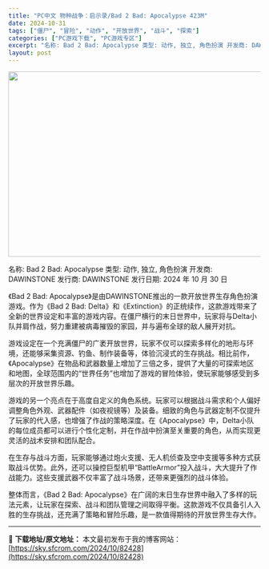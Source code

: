 ```yaml
---
title: "PC中文 物种战争：启示录/Bad 2 Bad: Apocalypse 423M"
date: 2024-10-31
tags: ["僵尸", "冒险", "动作", "开放世界", "战斗", "探索"]
categories: ["PC游戏下载", "PC游戏专区"]
excerpt: "名称: Bad 2 Bad: Apocalypse 类型: 动作, 独立, 角色扮演 开发商: DAWINSTONE 发行商: DAWINSTONE 发行日期: 2024 年 10 月 30 日 《Bad 2 Bad: Apocalypse》是由DAWINSTONE推出的一款开放世界生存角色扮演游戏&hellip;"
layout: post
---
```


<img class="aligncenter size-full wp-image-82429" src="https://sky.sfcrom.com/wp-content/uploads/2024/10/2024103103410354.webp" alt="" width="660" height="370" />

名称: Bad 2 Bad: Apocalypse
类型: 动作, 独立, 角色扮演
开发商: DAWINSTONE
发行商: DAWINSTONE
发行日期: 2024 年 10 月 30 日

《Bad 2 Bad: Apocalypse》是由DAWINSTONE推出的一款开放世界生存角色扮演游戏。作为《Bad 2 Bad: Delta》和《Extinction》的正统续作，这款游戏带来了全新的世界设定和丰富的游戏内容。在僵尸横行的末日世界中，玩家将与Delta小队并肩作战，努力重建被病毒摧毁的家园，并与遍布全球的敌人展开对抗。

游戏设定在一个充满僵尸的广袤开放世界，玩家不仅可以探索多样化的地形与环境，还能够采集资源、钓鱼、制作装备等，体验沉浸式的生存挑战。相比前作，《Apocalypse》在物品和武器数量上增加了三倍之多，提供了大量的可探索地区和地图，全球范围内的“世界任务”也增加了游戏的冒险体验，使玩家能够感受到多层次的开放世界乐趣。

游戏的另一个亮点在于高度自定义的角色系统。玩家可以根据战斗需求和个人偏好调整角色外观、武器配件（如夜视镜等）及装备。细致的角色与武器定制不仅提升了玩家的代入感，也增强了作战的策略深度。在《Apocalypse》中，Delta小队的每位成员都可以进行个性化定制，并在作战中扮演至关重要的角色，从而实现更灵活的战术安排和团队配合。

在生存与战斗方面，玩家能够通过炮火支援、无人机侦查及空中支援等多种方式获取战斗优势。此外，还可以操控巨型机甲“BattleArmor”投入战斗，大大提升了作战能力。这些支援武器不仅丰富了战斗场景，还带来更强烈的战斗体验。

整体而言，《Bad 2 Bad: Apocalypse》在广阔的末日生存世界中融入了多样的玩法元素，让玩家在探索、战斗和团队管理之间取得平衡。这款游戏不仅具备引人入胜的生存挑战，还充满了策略和冒险乐趣，是一款值得期待的开放世界生存大作。

---
📖 **下载地址/原文地址：** 本文最初发布于我的博客网站：[https://sky.sfcrom.com/2024/10/82428](https://sky.sfcrom.com/2024/10/82428)
